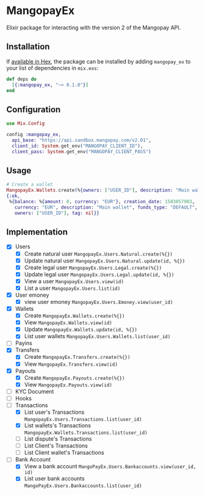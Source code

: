 # MangopayEx

Elixir package for interacting with the version 2 of the Mangopay API.

## Installation

If [available in Hex](https://hex.pm/docs/publish), the package can be installed
by adding `mangopay_ex` to your list of dependencies in `mix.exs`:

```elixir
def deps do
  [{:mangopay_ex, "~> 0.1.0"}]
end
```

## Configuration

```elixir
use Mix.Config

config :mangopay_ex,
  api_base: "https://api.sandbox.mangopay.com/v2.01",
  client_id: System.get_env("MANGOPAY_CLIENT_ID"),
  client_pass: System.get_env("MANGOPAY_CLIENT_PASS")
```

## Usage

```elixir
# Create a wallet
MangopayEx.Wallets.create(%{owners: ["USER_ID"], description: "Main wallet", currency: "EUR"})
{:ok,
 %{balance: %{amount: 0, currency: "EUR"}, creation_date: 1503057903,
   currency: "EUR", description: "Main wallet", funds_type: "DEFAULT", id: "WALLET_ID",
   owners: ["USER_ID"], tag: nil}}
```

## Implementation

- [x] Users
  - [x] Create natural user  `MangopayEx.Users.Natural.create(%{})`
  - [x] Update natural user  `MangopayEx.Users.Natural.update(id, %{})`
  - [x] Create legal user  `MangopayEx.Users.Legal.create(%{})`
  - [x] Update legal user  `MangopayEx.Users.Legal.update(id, %{})`
  - [x] View a user `MangopayEx.Users.view(id)`
  - [x] List a user `MangopayEx.Users.list(id)`
- [x] User emoney
  - [x] view user emoney `MangopayEx.Users.Emoney.view(user_id)`
- [x] Wallets
  - [x] Create  `MangopayEx.Wallets.create(%{})`
  - [x] View    `MangopayEx.Wallets.view(id)`
  - [x] Update  `MangopayEx.Wallets.update(id, %{})`
  - [x] List user wallets `MangopayEx.Users.Wallets.list(user_id)`
- [ ] Payins
- [x] Transfers
  - [x] Create `MangopayEx.Transfers.create(%{})`
  - [x] View `MangopayEx.Transfers.view(id)`
- [x] Payouts
  - [x] Create `MangopayEx.Payouts.create(%{})`
  - [x] View `MangopayEx.Payouts.view(id)`
- [ ] KYC Document
- [ ] Hooks
- [ ] Transactions
  - [x] List user's Transactions `MangopayEx.Users.Transactions.list(user_id)`
  - [x] List wallets's Transactions `MangopayEx.Wallets.Transactions.list(user_id)`
  - [ ] List dispute's Transactions
  - [ ] List Client's Transactions
  - [ ] List Client wallet's Transactions
- [ ] Bank Account
  - [x] View a bank account `MangoPayEx.Users.Bankaccounts.view(user_id, id)`
  - [x] List user bank accounts `MangoPayEx.Users.Bankaccounts.list(user_id)`
